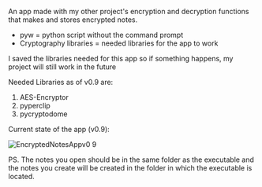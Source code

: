 
An app made with my other project's encryption and decryption functions that makes and stores encrypted notes.
- pyw = python script without the command prompt
- Cryptography libraries = needed libraries for the app to work

I saved the libraries needed for this app so if something happens, my project will still work in the future

Needed Libraries as of v0.9 are:
  1. AES-Encryptor
  2. pyperclip
  3. pycryptodome

Current state of the app (v0.9):

![EncryptedNotesAppv0 9](https://user-images.githubusercontent.com/85651296/180082339-bf3d1e97-f952-4b8b-831e-7a80427bbb46.png)

PS. The notes you open should be in the same folder as the executable and the notes you create will be created in the folder in which the executable is located.
